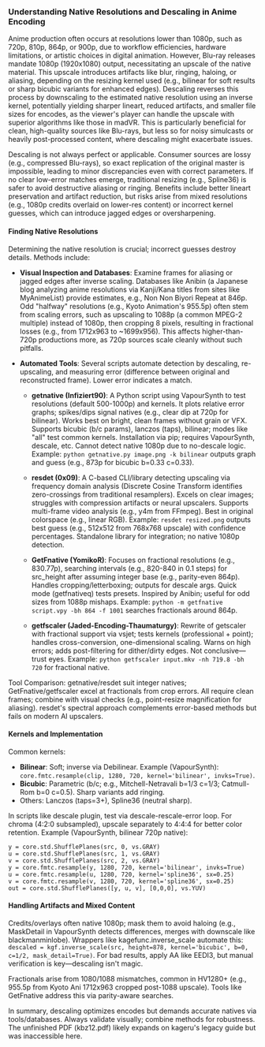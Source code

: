 ### Understanding Native Resolutions and Descaling in Anime Encoding

Anime production often occurs at resolutions lower than 1080p, such as 720p, 810p, 864p, or 900p, due to workflow efficiencies, hardware limitations, or artistic choices in digital animation. However, Blu-ray releases mandate 1080p (1920x1080) output, necessitating an upscale of the native material. This upscale introduces artifacts like blur, ringing, haloing, or aliasing, depending on the resizing kernel used (e.g., bilinear for soft results or sharp bicubic variants for enhanced edges). Descaling reverses this process by downscaling to the estimated native resolution using an inverse kernel, potentially yielding sharper lineart, reduced artifacts, and smaller file sizes for encodes, as the viewer's player can handle the upscale with superior algorithms like those in madVR. This is particularly beneficial for clean, high-quality sources like Blu-rays, but less so for noisy simulcasts or heavily post-processed content, where descaling might exacerbate issues.

Descaling is not always perfect or applicable. Consumer sources are lossy (e.g., compressed Blu-rays), so exact replication of the original master is impossible, leading to minor discrepancies even with correct parameters. If no clear low-error matches emerge, traditional resizing (e.g., Spline36) is safer to avoid destructive aliasing or ringing. Benefits include better lineart preservation and artifact reduction, but risks arise from mixed resolutions (e.g., 1080p credits overlaid on lower-res content) or incorrect kernel guesses, which can introduce jagged edges or oversharpening.

#### Finding Native Resolutions

Determining the native resolution is crucial; incorrect guesses destroy details. Methods include:

- **Visual Inspection and Databases**: Examine frames for aliasing or jagged edges after inverse scaling. Databases like Anibin (a Japanese blog analyzing anime resolutions via Kanji/Kana titles from sites like MyAnimeList) provide estimates, e.g., Non Non Biyori Repeat at 846p. Odd "halfway" resolutions (e.g., Kyoto Animation's 955.5p) often stem from scaling errors, such as upscaling to 1088p (a common MPEG-2 multiple) instead of 1080p, then cropping 8 pixels, resulting in fractional losses (e.g., from 1712x963 to ~1699x956). This affects higher-than-720p productions more, as 720p sources scale cleanly without such pitfalls.

- **Automated Tools**: Several scripts automate detection by descaling, re-upscaling, and measuring error (difference between original and reconstructed frame). Lower error indicates a match.

  - **getnative (Infiziert90)**: A Python script using VapourSynth to test resolutions (default 500-1000p) and kernels. It plots relative error graphs; spikes/dips signal natives (e.g., clear dip at 720p for bilinear). Works best on bright, clean frames without grain or VFX. Supports bicubic (b/c params), lanczos (taps), bilinear; modes like "all" test common kernels. Installation via pip; requires VapourSynth, descale, etc. Cannot detect native 1080p due to no-descale logic. Example: `python getnative.py image.png -k bilinear` outputs graph and guess (e.g., 873p for bicubic b=0.33 c=0.33).

  - **resdet (0x09)**: A C-based CLI/library detecting upscaling via frequency domain analysis (Discrete Cosine Transform identifies zero-crossings from traditional resamplers). Excels on clear images; struggles with compression artifacts or neural upscalers. Supports multi-frame video analysis (e.g., y4m from FFmpeg). Best in original colorspace (e.g., linear RGB). Example: `resdet resized.png` outputs best guess (e.g., 512x512 from 768x768 upscale) with confidence percentages. Standalone library for integration; no native 1080p detection.

  - **GetFnative (YomikoR)**: Focuses on fractional resolutions (e.g., 830.77p), searching intervals (e.g., 820-840 in 0.1 steps) for src_height after assuming integer base (e.g., parity-even 864p). Handles cropping/letterboxing; outputs for descale args. Quick mode (getfnativeq) tests presets. Inspired by Anibin; useful for odd sizes from 1088p mishaps. Example: `python -m getfnative script.vpy -bh 864 -f 1001` searches fractionals around 864p.

  - **getfscaler (Jaded-Encoding-Thaumaturgy)**: Rewrite of getscaler with fractional support via vsjet; tests kernels (professional + point); handles cross-conversion, one-dimensional scaling. Warns on high errors; adds post-filtering for dither/dirty edges. Not conclusive—trust eyes. Example: `python getfscaler input.mkv -nh 719.8 -bh 720` for fractional native.

Tool Comparison: getnative/resdet suit integer natives; GetFnative/getfscaler excel at fractionals from crop errors. All require clean frames; combine with visual checks (e.g., point-resize magnification for aliasing). resdet's spectral approach complements error-based methods but fails on modern AI upscalers.

#### Kernels and Implementation

Common kernels:
- **Bilinear**: Soft; inverse via Debilinear. Example (VapourSynth): `core.fmtc.resample(clip, 1280, 720, kernel='bilinear', invks=True)`.
- **Bicubic**: Parametric (b/c; e.g., Mitchell-Netravali b=1/3 c=1/3; Catmull-Rom b=0 c=0.5). Sharp variants add ringing.
- Others: Lanczos (taps=3+), Spline36 (neutral sharp).

In scripts like descale plugin, test via descale-rescale-error loop. For chroma (4:2:0 subsampled), upscale separately to 4:4:4 for better color retention. Example (VapourSynth, bilinear 720p native):
```
y = core.std.ShufflePlanes(src, 0, vs.GRAY)
u = core.std.ShufflePlanes(src, 1, vs.GRAY)
v = core.std.ShufflePlanes(src, 2, vs.GRAY)
y = core.fmtc.resample(y, 1280, 720, kernel='bilinear', invks=True)
u = core.fmtc.resample(u, 1280, 720, kernel='spline36', sx=0.25)
v = core.fmtc.resample(v, 1280, 720, kernel='spline36', sx=0.25)
out = core.std.ShufflePlanes([y, u, v], [0,0,0], vs.YUV)
```

#### Handling Artifacts and Mixed Content

Credits/overlays often native 1080p; mask them to avoid haloing (e.g., MaskDetail in VapourSynth detects differences, merges with downscale like blackmanminlobe). Wrappers like kagefunc.inverse_scale automate this: `descaled = kgf.inverse_scale(src, height=878, kernel='bicubic', b=0, c=1/2, mask_detail=True)`. For bad results, apply AA like EEDI3, but manual verification is key—descaling isn't magic.

Fractionals arise from 1080/1088 mismatches, common in HV1280+ (e.g., 955.5p from Kyoto Ani 1712x963 cropped post-1088 upscale). Tools like GetFnative address this via parity-aware searches.

In summary, descaling optimizes encodes but demands accurate natives via tools/databases. Always validate visually; combine methods for robustness. The unfinished PDF (kbz12.pdf) likely expands on kageru's legacy guide but was inaccessible here.


